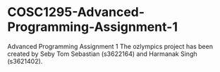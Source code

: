 # COSC1295-Advanced-Programming-Assignment-1
Advanced Programming Assignment 1
The ozlympics project has been created by Seby Tom Sebastian (s3622164) and Harmanak Singh (s3621402).
